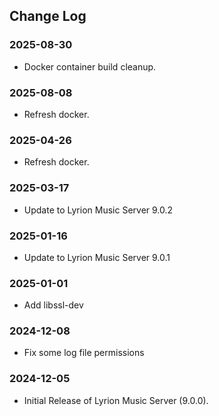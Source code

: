 ## Change Log

### 2025-08-30
- Docker container build cleanup.

### 2025-08-08
- Refresh docker.

### 2025-04-26
- Refresh docker.

### 2025-03-17
- Update to Lyrion Music Server 9.0.2

### 2025-01-16
- Update to Lyrion Music Server 9.0.1

### 2025-01-01
- Add libssl-dev

### 2024-12-08
- Fix some log file permissions

### 2024-12-05
- Initial Release of Lyrion Music Server (9.0.0).
